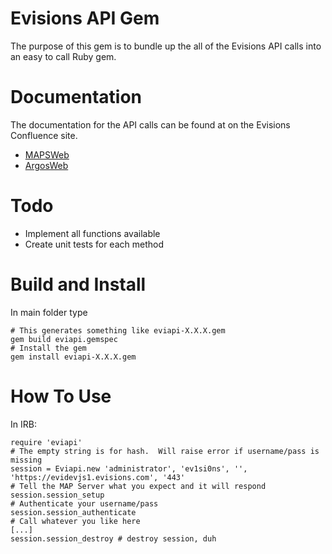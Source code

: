 Evisions API Gem
==============
The purpose of this gem is to bundle up the all of the Evisions API calls into an easy to call Ruby gem.

Documentation
===========
The documentation for the API calls can be found at on the Evisions Confluence site.

+ [MAPSWeb](https://confluence.evisions.com:6443/display/DEV/MAPSWeb+API)
+ [ArgosWeb](https://confluence.evisions.com:6443/display/DEV/Argos+Web+API+Functions)

Todo
====
+ Implement all functions available
+ Create unit tests for each method

Build and Install
===========
In main folder type  

    # This generates something like eviapi-X.X.X.gem
    gem build eviapi.gemspec
    # Install the gem
    gem install eviapi-X.X.X.gem

How To Use
=========
In IRB:  

    require 'eviapi'
    # The empty string is for hash.  Will raise error if username/pass is missing
    session = Eviapi.new 'administrator', 'ev1si0ns', '', 'https://evidevjs1.evisions.com', '443'
    # Tell the MAP Server what you expect and it will respond
    session.session_setup 
    # Authenticate your username/pass
    session.session_authenticate
    # Call whatever you like here
    [...]
    session.session_destroy # destroy session, duh